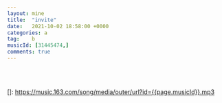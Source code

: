 ```yaml
---
layout: mine
title:  "invite"
date:   2021-10-02 18:58:00 +0000
categories: a
tag:	b
musicId: [31445474,]
comments: true
---
```


 <br/><br/>
<!--img src="../assets/img/1.jpg" width="70%" height="70%" /-->

[]: 
<mp3>https://music.163.com/song/media/outer/url?id={{page.musicId}}.mp3</mp3> <br/>

